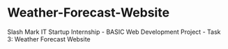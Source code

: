 # Weather-Forecast-Website
Slash Mark IT Startup Internship - BASIC Web Development Project - Task 3: Weather Forecast Website
